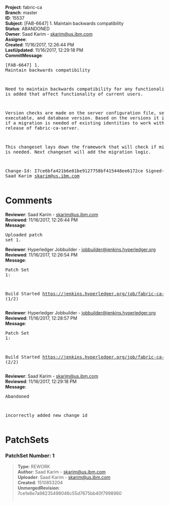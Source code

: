 <strong>Project</strong>: fabric-ca<br><strong>Branch</strong>: master<br><strong>ID</strong>: 15537<br><strong>Subject</strong>: [FAB-6647] 1. Maintain backwards compatibility<br><strong>Status</strong>: ABANDONED<br><strong>Owner</strong>: Saad Karim - skarim@us.ibm.com<br><strong>Assignee</strong>:<br><strong>Created</strong>: 11/16/2017, 12:26:44 PM<br><strong>LastUpdated</strong>: 11/16/2017, 12:29:18 PM<br><strong>CommitMessage</strong>:<br><pre>[FAB-6647] 1. Maintain backwards compatibility

Need to maintain backwards compatibility for any
functionality that is added that affect functionality
of current users.

Version checks are made on the server configuration file,
server executable, and database version. Based on the versions
it is determined if a migration is needed of existing identities
to work with the latest release of fabric-ca-server.

This changeset lays down the framework that will check
if migration is needed. Next changeset will add the
migration logic.

Change-Id: I7ce6bfa421b6e01be9127758bf415448ee6172ce
Signed-off-by: Saad Karim <skarim@us.ibm.com>
</pre><h1>Comments</h1><strong>Reviewer</strong>: Saad Karim - skarim@us.ibm.com<br><strong>Reviewed</strong>: 11/16/2017, 12:26:44 PM<br><strong>Message</strong>: <pre>Uploaded patch set 1.</pre><strong>Reviewer</strong>: Hyperledger Jobbuilder - jobbuilder@jenkins.hyperledger.org<br><strong>Reviewed</strong>: 11/16/2017, 12:26:54 PM<br><strong>Message</strong>: <pre>Patch Set 1:

Build Started https://jenkins.hyperledger.org/job/fabric-ca-verify-s390x/2309/ (1/2)</pre><strong>Reviewer</strong>: Hyperledger Jobbuilder - jobbuilder@jenkins.hyperledger.org<br><strong>Reviewed</strong>: 11/16/2017, 12:28:57 PM<br><strong>Message</strong>: <pre>Patch Set 1:

Build Started https://jenkins.hyperledger.org/job/fabric-ca-verify-x86_64/2279/ (2/2)</pre><strong>Reviewer</strong>: Saad Karim - skarim@us.ibm.com<br><strong>Reviewed</strong>: 11/16/2017, 12:29:18 PM<br><strong>Message</strong>: <pre>Abandoned

incorrectly added new change id</pre><h1>PatchSets</h1><h3>PatchSet Number: 1</h3><blockquote><strong>Type</strong>: REWORK<br><strong>Author</strong>: Saad Karim - skarim@us.ibm.com<br><strong>Uploader</strong>: Saad Karim - skarim@us.ibm.com<br><strong>Created</strong>: 1510853204<br><strong>UnmergedRevision</strong>: 7ce1e8e7a98235498046c55d7675bb40f7998960<br><br></blockquote>